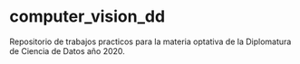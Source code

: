 # computer_vision_dd
Repositorio de trabajos practicos para la materia optativa de la  Diplomatura de Ciencia de Datos año 2020.
